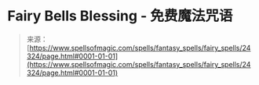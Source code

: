 <!--yml

category: 未分类

date: 2024-06-12 19:10:09

-->

# Fairy Bells Blessing - 免费魔法咒语

> 来源：[https://www.spellsofmagic.com/spells/fantasy_spells/fairy_spells/24324/page.html#0001-01-01](https://www.spellsofmagic.com/spells/fantasy_spells/fairy_spells/24324/page.html#0001-01-01)
